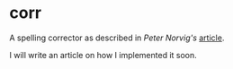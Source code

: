 # corr
A spelling corrector as described in _Peter Norvig's_ [article](https://norvig.com/spell-correct.html).

I will write an article on how I implemented it soon.
